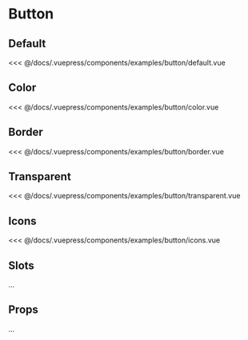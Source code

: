 # Button
## Default
<Demo componentName="examples-button-default" />
<SourceCode>
<<< @/docs/.vuepress/components/examples/button/default.vue
</SourceCode>

## Color
<Demo componentName="examples-button-color" />
<SourceCode>
<<< @/docs/.vuepress/components/examples/button/color.vue
</SourceCode>

## Border
<Demo componentName="examples-button-border" />
<SourceCode>
<<< @/docs/.vuepress/components/examples/button/border.vue
</SourceCode>

## Transparent
<Demo componentName="examples-button-transparent" />
<SourceCode>
<<< @/docs/.vuepress/components/examples/button/transparent.vue
</SourceCode>

## Icons
<Demo componentName="examples-button-icons" />
<SourceCode>
<<< @/docs/.vuepress/components/examples/button/icons.vue
</SourceCode>

## Slots

...

## Props

...
